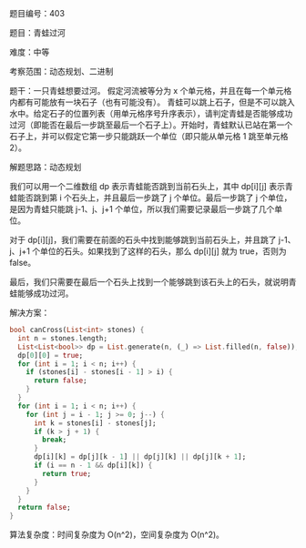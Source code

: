 题目编号：403

题目：青蛙过河

难度：中等

考察范围：动态规划、二进制

题干：一只青蛙想要过河。 假定河流被等分为 x 个单元格，并且在每一个单元格内都有可能放有一块石子（也有可能没有）。 青蛙可以跳上石子，但是不可以跳入水中。给定石子的位置列表（用单元格序号升序表示），请判定青蛙是否能够成功过河（即能否在最后一步跳至最后一个石子上）。开始时，青蛙默认已站在第一个石子上，并可以假定它第一步只能跳跃一个单位（即只能从单元格 1 跳至单元格 2）。

解题思路：动态规划

我们可以用一个二维数组 dp 表示青蛙能否跳到当前石头上，其中 dp[i][j] 表示青蛙能否跳到第 i 个石头上，并且最后一步跳了 j 个单位。最后一步跳了 j 个单位，是因为青蛙只能跳 j-1、j、j+1 个单位，所以我们需要记录最后一步跳了几个单位。

对于 dp[i][j]，我们需要在前面的石头中找到能够跳到当前石头上，并且跳了 j-1、j、j+1 个单位的石头。如果找到了这样的石头，那么 dp[i][j] 就为 true，否则为 false。

最后，我们只需要在最后一个石头上找到一个能够跳到该石头上的石头，就说明青蛙能够成功过河。

解决方案：

```dart
bool canCross(List<int> stones) {
  int n = stones.length;
  List<List<bool>> dp = List.generate(n, (_) => List.filled(n, false));
  dp[0][0] = true;
  for (int i = 1; i < n; i++) {
    if (stones[i] - stones[i - 1] > i) {
      return false;
    }
  }
  for (int i = 1; i < n; i++) {
    for (int j = i - 1; j >= 0; j--) {
      int k = stones[i] - stones[j];
      if (k > j + 1) {
        break;
      }
      dp[i][k] = dp[j][k - 1] || dp[j][k] || dp[j][k + 1];
      if (i == n - 1 && dp[i][k]) {
        return true;
      }
    }
  }
  return false;
}
```

算法复杂度：时间复杂度为 O(n^2)，空间复杂度为 O(n^2)。